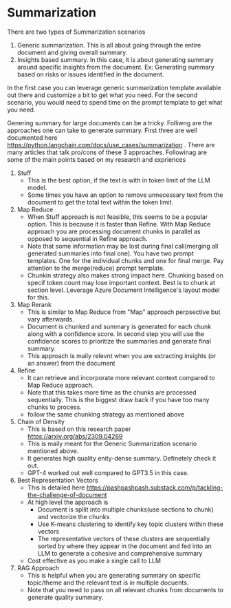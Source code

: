 # Summarization 

There are two types of Summarization scenarios
1. Generic summarization. This is all about going through the entire document and giving overall summary.
2. Insights based summary. In this case, it is about generating summary around specific insights from the document. Ex: Generating summary based on risks or issues identified in the document. 

In the first case you can leverage generic summarization template available out there and customize a bit to get what you need. For the second scenario, you would need to spend time on the prompt template to get what you need. 

Genering summary for large documents can be a tricky. Folliwng are the approaches one can take to generate summary. First three are well documented here https://python.langchain.com/docs/use_cases/summarization . There are many articles that talk pro/cons of these 3 approaches. Followinag are some of the main points based on my research and expriences 

1. Stuff 
    * This is the best option, if the text is with in token limit of the LLM model.
    * Some times you have an option to remove unnecessary text from the document to get the total text within the token limit. 
2. Map Reduce
    * When Stuff approach is not feasible, this seems to be a popular option. This is because it is faster than Refine. With Map Reduce approach you are processing document chunks in parallel as opposed to sequential in Refine approach. 
    * Note that some information may be lost during final call(merging all generated summaries into final one). You have two prompt templates. One for the individual chunks and one for final merge. Pay attention to the merge(reduce) prompt template.
    * Chunkin strategy also makes strong impact here. Chunking based on specif token count may lose important context. Best is to chunk at section level. Leverage Azure Document Intelligence's layout model for this. 
3. Map Rerank
    * This is similar to Map Reduce from "Map" approach perpsective but vary afterwards. 
    * Document is chunked and summary is generated for each chunk along with a confidence score. In second step you will use the confidence scores to prioritize the summaries and generate final summary.
    * This approach is maily relevnt when you are extracting insights (or an answer) from the document
4. Refine
    * It can retrieve and incorporate more relevant context compared to Map Reduce approach.
    * Note that this takes more time as the chunks are processed sequentially. This is the biggest draw back if you have too many chunks to process. 
    * follow the same chunking strategy as mentioned above
4. Chain of Density
    * This is based on this research paper https://arxiv.org/abs/2309.04269
    * This is maily meant for the Generic Summarization scenario mentioned above. 
    * It generates high quality enity-dense summary. Definetely check it out. 
    * GPT-4 worked out well compared to GPT3.5 in this case. 
5. Best Representation Vectors
    * This is detailed here https://pashpashpash.substack.com/p/tackling-the-challenge-of-document
    * At high level the approach is
        * Document is spllit into multiple chunks(use sections to chunk) and vectorize the chunks
        * Use K-means clustering to identify key topic clusters within these vectors
        * The representative vectors of these clusters are sequentially sorted by where they appear in the document and fed into an LLM to generate a cohesive and comprehensive summary
    * Cost effective as you make a single call to LLM    
6. RAG Approach
    * This is helpful when you are generating summary on specific topic/theme and the relevant text is in multiple docuents.
    * Note that you need to pass on all relevant chunks from documents to generate quality summary.   


